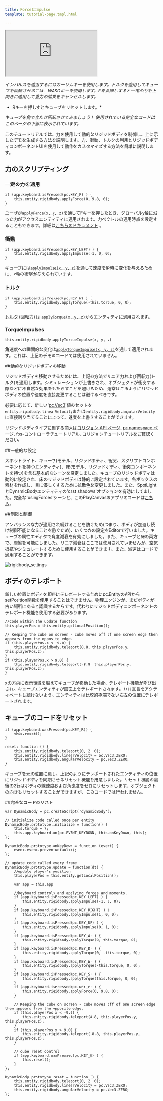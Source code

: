 ```yaml
---
title: ForceとImpulse
template: tutorial-page.tmpl.html

---
```


<iframe src="https://playcanv.as/p/8LTSuf4F"></iframe>

*インパルスを適用するにはカーソルキーを使用します。トルクを適用してキューブを回転させるには、WASDキーを使用します。Fを長押しすると一定の力を上向きに適用して重力の効果をキャンセルします。*
* Rキーを押しすとキューブをリセットします。*

*キューブを角で立たせ回転させてみましょう！*
*使用されている完全なコードはこのページの下部に表示されています。*

このチュートリアルでは、力を使用して動的なリジッドボディを制御し、上に示したデモを生成する方法を説明します。力、衝動、トルクの利用とリジッドボディコンポーネントUIを使用して動作をカスタマイズする方法を簡単に説明します。

## 力のスクリプティング

### 一定の力を適用

~~~javascript~~~
if (app.keyboard.isPressed(pc.KEY_F) ) {
    this.entity.rigidbody.applyForce(0, 9.8, 0);
}
~~~

ユーザが[`applyForce(x, y, z)`][1]を通してFキーを押したとき、グローバルy軸に沿った力がアクセスエンティティに適用されます。力ベクトルの適用時点を設定することもできます。詳細は[こちらのドキュメント][2] 。

### 衝動

~~~javascript~~~
if (app.keyboard.isPressed(pc.KEY_LEFT) ) {
    this.entity.rigidbody.applyImpulse(-1, 0, 0);
}
~~~

キューブには[`applyImpulse(x, y, z)`][3]を通して速度を瞬時に変化を与えるために、x軸の衝撃が与えられています。

### トルク

~~~javascript~~~
if (app.keyboard.isPressed(pc.KEY_W) ) {
    this.entity.rigidbody.applyTorque(-this.torque, 0, 0);
}
~~~

[トルク](https://en.wikipedia.org/wiki/Torque) (回転力) は [`applyTorque(x, y, z)`][4]からエンティティに適用されます。

### TorqueImpulses

~~~javascript~~~
this.entity.rigidbody.applyTorqueImpulse(x, y, z)
~~~

角速度への瞬間的な変化は[`applyTorqueImpulse(x, y, z)`][5]を通して適用されます。これは、上記のデモのコードでは使用されていません。

##動的なリジッドボディの移動

リジッドボディを移動させるためには、上記の方法でリニア力および回転力(トルク)を適用します。シミュレーションが上書きされ、オブジェクトが衝突する際などに不自然な効果をもたらすことを避けるため、通常はこのようにリジッドボディの位置や速度を直接変更することは避けるべきです。

必要に応じて、新しい'[pc.Vec3][6]'値のセットを`entity.rigidbody.linearVelocity`または`entity.rigidbody.angularVelocity`に直接割り当てることによって、速度を上書きすることができます。

リジッドボディタイプに関する商大は[コリジョン API ページ][8],  [pc namespace ページ][9], [fps-コントローラチュートリアル][11], [コリジョンチュートリアル][10]をご確認ください。

##一般的な設定

スポットライト、キューブ(モデル、リジッドボディ、衝突、スクリプトコンポーネントを持つエンティティ)、床(モデル、リジッドボディ、衝突コンポーネントを持つ)を含む基本的なシーンを設定しました。キューブのリジッドボディは動的に設定され、床のリジッドボディは静的に設定されています。各ボックスの素材を作成し、目に優しくするために拡散色を変更しました。また、SpotLightとDynamicBodyエンティティの'cast shadows'オプションを有効にしてました。完全な'usingForces'シーンと、このPlayCanvasのアプリのコードは[こちら][12]。

##制限と制御

アンバランスな力が適用され続けることを防ぐため(つまり、ボディが加速し続け制御不能になることを防ぐため)、いくつかの設定をEditorで行いました。キューブの属性エディタで角度減衰を有効にしました。また、キューブと床の両方で、摩擦を可能にしました。リニア減衰はここでは使用されていませんが、空気抵抗やシミュレートするために使用することができます。また、減速はコードで適用することができます。

<img src="/images/tutorials/forces/rigidbody_settings.jpg" alt="rigidbody_settings"/>

## ボディのテレポート

新しい位置にボディを即座にテレポートするためにpc.EntityのAPIからsetPosition関数を使用することはできません。物理エンジンが、まだボディが古い場所にあると認識するからです。代わりにリジッドボディコンポーネントのテレポート機能を使用する必要があります。

~~~js~~~
//code within the update function
this.playerPos = this.entity.getLocalPosition();

// Keeping the cube on screen - cube moves off of one screen edge then appears from the opposite edge.
if (this.playerPos.x < -9.0) {
    this.entity.rigidbody.teleport(8.8, this.playerPos.y, this.playerPos.z);
}
if (this.playerPos.x > 9.0) {
    this.entity.rigidbody.teleport(-8.8, this.playerPos.y, this.playerPos.z);
}
~~~

xの方向に表示領域を越えてキューブが移動した場合、テレポート機能が呼び出され、キューブエンティティが画面上をテレポートされます。`if()`宣言をアクティベートし続けないよう、エンティティは比較的極端でない右左の位置にテレポートされます。

## キューブのコードをリセット

~~~javascript~~~
if (app.keyboard.wasPressed(pc.KEY_R)) {
    this.reset();
}
~~~
~~~javascript~~~
reset: function () {
    this.entity.rigidbody.teleport(0, 2, 0);
    this.entity.rigidbody.linearVelocity = pc.Vec3.ZERO;
    this.entity.rigidbody.angularVelocity = pc.Vec3.ZERO;
}
~~~

キューブを元の位置に戻し、上記のようにテレポートされたエンティティの位置にリジッドボディを同期させるリセット機能を用意しました。リセット機能の最後の2行はボディの線速度および角速度をゼロにリセットします。オブジェクトの向きもリセットすることができますが、このコードでは行われません。

##完全なコードのリスト

~~~javascript~~~
var DynamicBody = pc.createScript('dynamicBody');

// initialize code called once per entity
DynamicBody.prototype.initialize = function() {
    this.torque = 7;
    this.app.keyboard.on(pc.EVENT_KEYDOWN, this.onKeyDown, this);
};

DynamicBody.prototype.onKeyDown = function (event) {
    event.event.preventDefault();
};

// update code called every frame
DynamicBody.prototype.update = function(dt) {
    //update player's position
    this.playerPos = this.entity.getLocalPosition();

    var app = this.app;

    //keyboard controls and applying forces and moments.
    if (app.keyboard.isPressed(pc.KEY_LEFT) ) {
        this.entity.rigidbody.applyImpulse(-1, 0, 0);
    }
    if (app.keyboard.isPressed(pc.KEY_RIGHT) ) {
        this.entity.rigidbody.applyImpulse(1, 0, 0);
    }
    if (app.keyboard.isPressed(pc.KEY_UP) ) {
        this.entity.rigidbody.applyImpulse(0, 1, 0);
    }
    if (app.keyboard.isPressed(pc.KEY_A) ) {
        this.entity.rigidbody.applyTorque(0, this.torque, 0);
    }
    if (app.keyboard.isPressed(pc.KEY_D) ) {
        this.entity.rigidbody.applyTorque(0, -this.torque, 0);
    }
    if (app.keyboard.isPressed(pc.KEY_W) ) {
        this.entity.rigidbody.applyTorque(-this.torque, 0, 0);
    }
    if (app.keyboard.isPressed(pc.KEY_S) ) {
        this.entity.rigidbody.applyTorque(this.torque, 0, 0);
    }
    if (app.keyboard.isPressed(pc.KEY_F) ) {
        this.entity.rigidbody.applyForce(0, 9.8, 0);
    }

    // Keeping the cube on screen - cube moves off of one screen edge then appears from the opposite edge.
    if (this.playerPos.x < -9.0) {
        this.entity.rigidbody.teleport(8.8, this.playerPos.y, this.playerPos.z);
    }
    if (this.playerPos.x > 9.0) {
        this.entity.rigidbody.teleport(-8.8, this.playerPos.y, this.playerPos.z);
    }

    // cube reset control
    if (app.keyboard.wasPressed(pc.KEY_R) ) {
        this.reset();
    }
};

DynamicBody.prototype.reset = function () {
    this.entity.rigidbody.teleport(0, 2, 0);
    this.entity.rigidbody.linearVelocity = pc.Vec3.ZERO;
    this.entity.rigidbody.angularVelocity = pc.Vec3.ZERO;
};
~~~

[1]: /engine/api/stable/symbols/pc.RigidBodyComponent.html#applyForce
[2]: /engine/api/stable/symbols/pc.RigidBodyComponent.html#applyForce
[3]: /engine/api/stable/symbols/pc.RigidBodyComponent.html#applyImpulse
[4]: /engine/api/stable/symbols/pc.RigidBodyComponent.html#applyTorque
[5]: /engine/api/stable/symbols/pc.RigidBodyComponent.html#applyTorqueImpulse
[7]: /tutorials/beginner/manipulating-entities/
[6]: /engine/api/stable/symbols/pc.Vec3.html
[7]: /engine/api/stable/symbols/pc.RigidBodyComponent.html#syncEntityToBody
[8]: /engine/api/stable/symbols/pc.CollisionComponent.html
[9]: /engine/api/stable/symbols/pc.html
[10]: /tutorials/intermediate/collision-and-triggers/
[11]: /tutorials/advanced/fps-controller/
[12]: https://playcanvas.com/project/405828/overview/tutorial-forces--impulses

